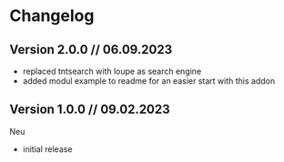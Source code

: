 # Changelog



## Version 2.0.0 // 06.09.2023
- replaced tntsearch with loupe as search engine
- added modul example to readme for an easier start with this addon



## Version 1.0.0 // 09.02.2023

Neu

- initial release


